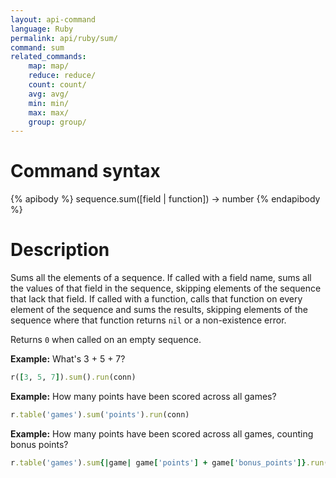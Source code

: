 ```yaml
---
layout: api-command
language: Ruby
permalink: api/ruby/sum/
command: sum
related_commands:
    map: map/
    reduce: reduce/
    count: count/
    avg: avg/
    min: min/
    max: max/
    group: group/
---
```


# Command syntax #

{% apibody %}
sequence.sum([field | function]) &rarr; number
{% endapibody %}

# Description #

Sums all the elements of a sequence.  If called with a field name,
sums all the values of that field in the sequence, skipping elements
of the sequence that lack that field.  If called with a function,
calls that function on every element of the sequence and sums the
results, skipping elements of the sequence where that function returns
`nil` or a non-existence error.

Returns `0` when called on an empty sequence.

__Example:__ What's 3 + 5 + 7?

```rb
r([3, 5, 7]).sum().run(conn)
```

__Example:__ How many points have been scored across all games?

```rb
r.table('games').sum('points').run(conn)
```

__Example:__ How many points have been scored across all games,
counting bonus points?

```rb
r.table('games').sum{|game| game['points'] + game['bonus_points']}.run(conn)
```
